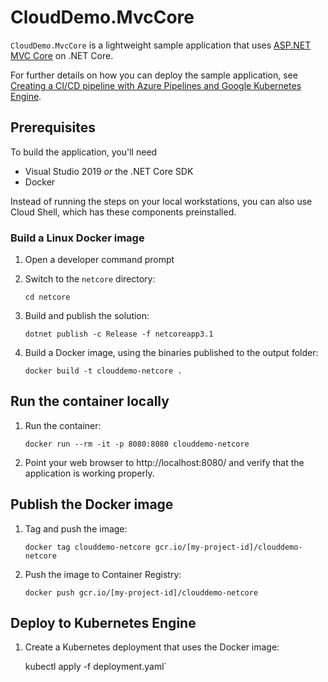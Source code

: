 # CloudDemo.MvcCore

`CloudDemo.MvcCore` is a lightweight sample application that uses 
[ASP.NET MVC Core](https://docs.microsoft.com/en-us/aspnet/core/tutorials/first-mvc-app/start-mvc)
on .NET Core. 

For further details on how you can deploy the sample application, see
[Creating a CI/CD pipeline with Azure Pipelines and Google Kubernetes Engine](https://cloud.google.com/solutions/creating-cicd-pipeline-vsts-kubernetes-engine).

## Prerequisites

To build the application, you'll need

* Visual Studio 2019 _or_ the .NET Core SDK
* Docker

Instead of running the steps on your local workstations, you can also use Cloud Shell, which has
these components preinstalled.

### Build a Linux Docker image

1. Open a developer command prompt 
1. Switch to the `netcore` directory:

    `cd netcore`

1. Build and publish the solution:

    `dotnet publish -c Release -f netcoreapp3.1`

1. Build a Docker image, using the binaries published to the output folder:

    `docker build -t clouddemo-netcore .`

## Run the container locally

1. Run the container:

    `docker run --rm -it -p 8080:8080 clouddemo-netcore`

1. Point your web browser to http://localhost:8080/ and verify that the application is 
   working properly.

## Publish the Docker image

1. Tag and push the image:

    `docker tag clouddemo-netcore gcr.io/[my-project-id]/clouddemo-netcore`

1. Push the image to Container Registry:

    `docker push gcr.io/[my-project-id]/clouddemo-netcore`

## Deploy to Kubernetes Engine

1. Create a Kubernetes deployment that uses the Docker image:

    kubectl apply -f deployment.yaml`
